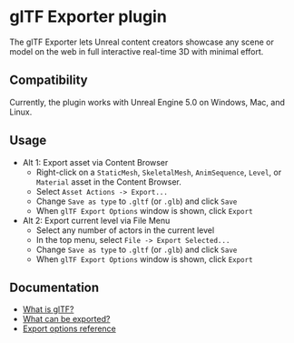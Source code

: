 # glTF Exporter plugin

The glTF Exporter lets Unreal content creators showcase any scene or model on the web in full interactive real-time 3D with minimal effort.


## Compatibility

Currently, the plugin works with Unreal Engine 5.0 on Windows, Mac, and Linux.


## Usage

- Alt 1: Export asset via Content Browser
  - Right-click on a `StaticMesh`, `SkeletalMesh`, `AnimSequence`, `Level`, or `Material` asset in the Content Browser.
  - Select `Asset Actions -> Export...`
  - Change `Save as type` to `.gltf` (or `.glb`) and click `Save`
  - When `glTF Export Options` window is shown, click `Export`
- Alt 2: Export current level via File Menu
  - Select any number of actors in the current level
  - In the top menu, select `File -> Export Selected...`
  - Change `Save as type` to `.gltf` (or `.glb`) and click `Save`
  - When `glTF Export Options` window is shown, click `Export`


## Documentation

- [What is glTF?](Docs/what-is-gltf.md)
- [What can be exported?](Docs/what-can-be-exported.md)
- [Export options reference](Docs/export-options-reference.md)
